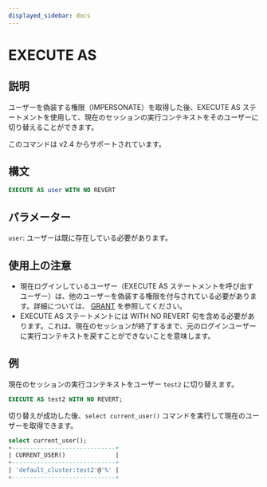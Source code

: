 ```yaml
---
displayed_sidebar: docs
---
```


# EXECUTE AS

## 説明

ユーザーを偽装する権限（IMPERSONATE）を取得した後、EXECUTE AS ステートメントを使用して、現在のセッションの実行コンテキストをそのユーザーに切り替えることができます。

このコマンドは v2.4 からサポートされています。

## 構文

```SQL
EXECUTE AS user WITH NO REVERT
```

## パラメーター

`user`: ユーザーは既に存在している必要があります。

## 使用上の注意

- 現在ログインしているユーザー（EXECUTE AS ステートメントを呼び出すユーザー）は、他のユーザーを偽装する権限を付与されている必要があります。詳細については、 [GRANT](../account-management/GRANT.md) を参照してください。
- EXECUTE AS ステートメントには WITH NO REVERT 句を含める必要があります。これは、現在のセッションが終了するまで、元のログインユーザーに実行コンテキストを戻すことができないことを意味します。

## 例

現在のセッションの実行コンテキストをユーザー `test2` に切り替えます。

```SQL
EXECUTE AS test2 WITH NO REVERT;
```

切り替えが成功した後、`select current_user()` コマンドを実行して現在のユーザーを取得できます。

```SQL
select current_user();
+-----------------------------+
| CURRENT_USER()              |
+-----------------------------+
| 'default_cluster:test2'@'%' |
+-----------------------------+
```